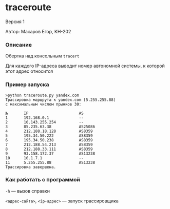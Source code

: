 # traceroute

Версия 1

Автор: Макаров Егор, КН-202

### Описание

Обертка над консольным `tracert`

Для каждого IP-адреса выводит номер автономной системы, к которой этот адрес относится

### Пример запуска

    >python traceroute.py yandex.com
    Трассировка маршрута к yandex.com [5.255.255.88]
    с максимальным числом прыжков 30:
    
    №       IP                      AS
    1       192.168.0.1             --
    2       10.143.255.254          --
    3       85.235.63.38            AS25086
    4       212.188.18.128          AS8359
    5       195.34.50.222           AS8359
    6       195.34.50.238           AS8359
    7       212.188.54.213          AS8359
    8       212.188.33.111          AS8359
    9       93.158.172.37           AS13238
    10      10.1.7.1                --
    11      5.255.255.88            AS13238
    Трассировка завершена.

### Как работать с программой

`-h` — вызов справки

`<адрес-сайта>`, `<ip-адрес>` — запуск траcсировщика